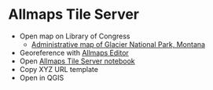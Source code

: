 # Allmaps Tile Server

- Open map on Library of Congress
  - [Administrative map of Glacier National Park, Montana](https://www.loc.gov/resource/g4252g.ct007663/?r=0.328,0.431,0.202,0.105,0)
- Georeference with [Allmaps Editor](https://editor.allmaps.org/#/georeference?url=https%3A%2F%2Fwww.loc.gov%2Fitem%2F2016586564%2Fmanifest.json&image=n4PPLrs1Pdai9HhP)
- Open [Allmaps Tile Server notebook](https://observablehq.com/@bertspaan/allmaps-tile-server?url=https://www.loc.gov/item/2016586564/manifest.json)
- Copy XYZ URL template
- Open in QGIS
